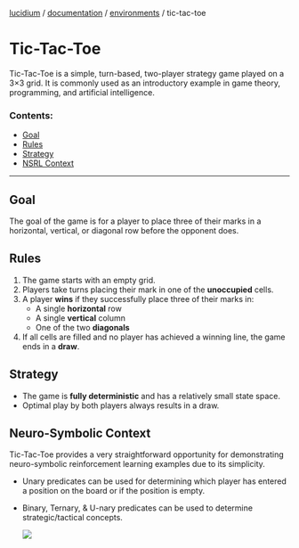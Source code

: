 [lucidium](../../README.md) / [documentation](../../documentation/README.md) / [environments](../README.md) / tic-tac-toe

# Tic-Tac-Toe

Tic-Tac-Toe is a simple, turn-based, two-player strategy game played on a 3×3 grid. It is commonly used as an introductory example in game theory, programming, and artificial intelligence.

### Contents:
* [Goal](#goal)
* [Rules](#rules)
* [Strategy](#strategy)
* [NSRL Context](#neuro-symbolic-context)

---

## Goal

The goal of the game is for a player to place three of their marks in a horizontal, vertical, or diagonal row before the opponent does.

## Rules

1. The game starts with an empty grid.
2. Players take turns placing their mark in one of the **unoccupied** cells.
3. A player **wins** if they successfully place three of their marks in:
   - A single **horizontal** row
   - A single **vertical** column
   - One of the two **diagonals**
4. If all cells are filled and no player has achieved a winning line, the game ends in a **draw**.

## Strategy

- The game is **fully deterministic** and has a relatively small state space.
- Optimal play by both players always results in a draw.

## Neuro-Symbolic Context

Tic-Tac-Toe provides a very straightforward opportunity for demonstrating neuro-symbolic reinforcement learning examples due to its simplicity. 

* Unary predicates can be used for determining which player has entered a position on the board or if the position is empty.
* Binary, Ternary, & U-nary predicates can be used to determine strategic/tactical concepts.

    <img src="../../../assets/images/tic-tac-toe_fork-pattern.png">
